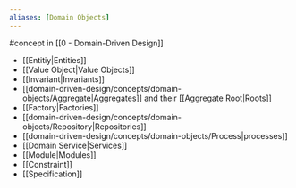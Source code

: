 ```yaml
---
aliases: [Domain Objects]
---
```


#concept in [[0 - Domain-Driven Design]]

- [[Entitiy|Entities]]
- [[Value Object|Value Objects]]
- [[Invariant|Invariants]]
- [[domain-driven-design/concepts/domain-objects/Aggregate|Aggregates]] and their [[Aggregate Root|Roots]]
- [[Factory|Factories]]
- [[domain-driven-design/concepts/domain-objects/Repository|Repositories]]
- [[domain-driven-design/concepts/domain-objects/Process|processes]]
- [[Domain Service|Services]]
- [[Module|Modules]]
- [[Constraint]]
- [[Specification]]
